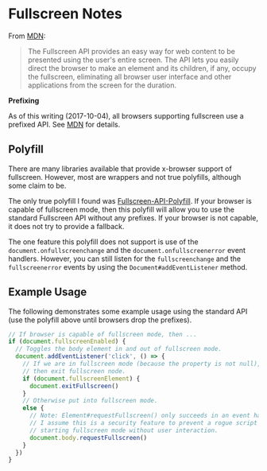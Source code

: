 # Fullscreen Notes

From [MDN]:

> The Fullscreen API provides an easy way for web content to be presented using
> the user's entire screen.  The API lets you easily direct the browser to make
> an element and its children, if any, occupy the fullscreen, eliminating all
> browser user interface and other applications from the screen for the
> duration.

**Prefixing**

As of this writing (2017-10-04), all browsers supporting fullscreen use a
prefixed API.  See [MDN][mdn-prefix] for details.


## Polyfill

There are many libraries available that provide x-browser support of
fullscreen.  However, most are wrappers and not true polyfills, although some
claim to be.

The only true polyfill I found was [Fullscreen-API-Polyfill][polyfill].  If
your browser is capable of fullscreen mode, then this polyfill will allow you
to use the standard Fullscreen API without any prefixes.  If your browser is
not capable, it does not try to provide a fallback.

The one feature this polyfill does not support is use of the
`document.onfullscreenchange` and the `document.onfullscreenerror` event
handlers.  However, you can still listen for the `fullscreenchange` and the
`fullscreenerror` events by using the `Document#addEventListener` method.


## Example Usage

The following demonstrates some example usage using the standard API (use the
polyfill above until browsers drop the prefixes).

```js
// If browser is capable of fullscreen mode, then ...
if (document.fullscreenEnabled) {
  // Toggles the body element in and out of fullscreen mode.
  document.addEventListener('click', () => {
    // If we are in fullscreen mode (because the property is not null),
    // then exit fullscreen node.
    if (document.fullscreenElement) {
      document.exitFullscreen()
    }
    // Otherwise put into fullscreen mode.
    else {
      // Note: Element#requestFullscreen() only succeeds in an event handler.
      // I assume this is a security feature to prevent a rogue script from
      // starting fullscreen mode without user interaction.
      document.body.requestFullscreen()
    }
  })
}
```


[mdn]: https://developer.mozilla.org/en-US/docs/Web/API/Fullscreen_API
[mdn-prefix]: https://developer.mozilla.org/en-US/docs/Web/API/Fullscreen_API#Prefixing
[polyfill]: https://github.com/neovov/Fullscreen-API-Polyfill
